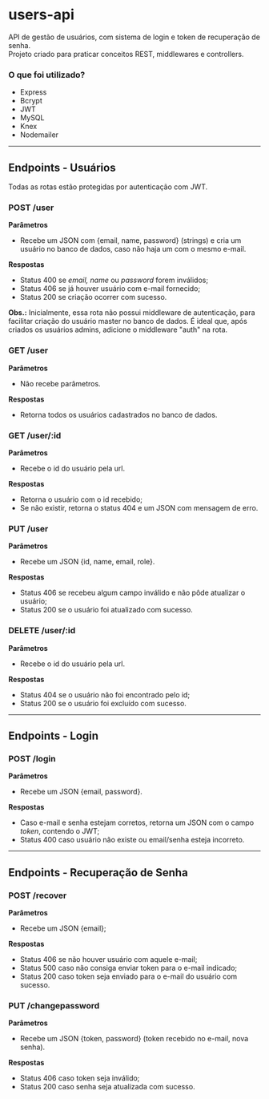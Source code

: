 # users-api
API de gestão de usuários, com sistema de login e token de recuperação de senha.<br/>
Projeto criado para praticar conceitos REST, middlewares e controllers.

### O que foi utilizado?
- Express
- Bcrypt
- JWT
- MySQL
- Knex
- Nodemailer

-------------------------------------------------------------------

## Endpoints - Usuários
Todas as rotas estão protegidas por autenticação com JWT.
### POST /user
**Parâmetros**
- Recebe um JSON com {email, name, password} (strings) e cria um usuário no banco de dados, caso não haja um com o mesmo e-mail.

**Respostas**
- Status 400 se *email, name* ou *password* forem inválidos;
- Status 406 se já houver usuário com e-mail fornecido;
- Status 200 se criação ocorrer com sucesso.

**Obs.:** Inicialmente, essa rota não possui middleware de autenticação, para facilitar criação do usuário master no banco de dados. É ideal que, após criados os usuários admins, adicione o middleware "auth" na rota.

### GET /user
**Parâmetros**
- Não recebe parâmetros.

**Respostas**
- Retorna todos os usuários cadastrados no banco de dados.

### GET /user/:id
**Parâmetros**
- Recebe o id do usuário pela url.

**Respostas**
- Retorna o usuário com o id recebido;
- Se não existir, retorna o status 404 e um JSON com mensagem de erro.

### PUT /user
**Parâmetros**
- Recebe um JSON {id, name, email, role}.

**Respostas**
- Status 406 se recebeu algum campo inválido e não pôde atualizar o usuário;
- Status 200 se o usuário foi atualizado com sucesso.

### DELETE /user/:id
**Parâmetros**
- Recebe o id do usuário pela url.

**Respostas**
- Status 404 se o usuário não foi encontrado pelo id;
- Status 200 se o usuário foi excluído com sucesso.
------------------------------------------------------------------------------
## Endpoints - Login

### POST /login
**Parâmetros**
- Recebe um JSON {email, password}.

**Respostas**
- Caso e-mail e senha estejam corretos, retorna um JSON com o campo *token*, contendo o JWT;
- Status 400 caso usuário não existe ou email/senha esteja incorreto.

-----------------------------------------------------------------------------
## Endpoints - Recuperação de Senha

### POST /recover
**Parâmetros**
- Recebe um JSON {email};

**Respostas**
- Status 406 se não houver usuário com aquele e-mail;
- Status 500 caso não consiga enviar token para o e-mail indicado;
- Status 200 caso token seja enviado para o e-mail do usuário com sucesso.

### PUT /changepassword
**Parâmetros**
- Recebe um JSON {token, password} (token recebido no e-mail, nova senha).

**Respostas**
- Status 406 caso token seja inválido;
- Status 200 caso senha seja atualizada com sucesso.
